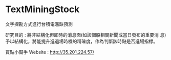 # TextMiningStock
文字探勘方式進行台積電漲跌預測

研究目的 : 將非結構化但即時的消息面(如該個股相關新聞或當日發布的重要消 息)予以結構化，將能提升進退場時機的精確度，作為判斷該時點是否進場指標。 



<addr><addr><addr><addr><addr>買點小幫手 Website : http://35.201.224.57/ 
 
